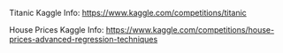 Titanic Kaggle Info: https://www.kaggle.com/competitions/titanic

House Prices Kaggle Info: https://www.kaggle.com/competitions/house-prices-advanced-regression-techniques
